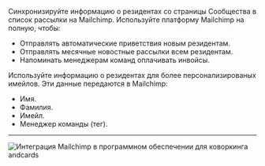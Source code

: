 Синхронизируйте информацию о резидентах со страницы Сообщества в список рассылки на Mailchimp. Используйте платформу Mailchimp на полную, чтобы:

- Отправлять автоматические приветствия новым резидентам.
- Отправлять месячные новостные рассылки всем резидентам.
- Напоминать менеджерам команд оплачивать инвойсы.

Используйте информацию о резидентах для более персонализированых имейлов. Эти данные передаются в Mailchimp:

- Имя.
- Фамилия.
- Имейл.
- Менеджер команды (тег).

---

![Интеграция Mailchimp в программном обеспечении для коворкинга andcards](https://d7ccq1i35b0cj.cloudfront.net/andcards-integrations-mailchimp-light-en-1920-1200.png)
